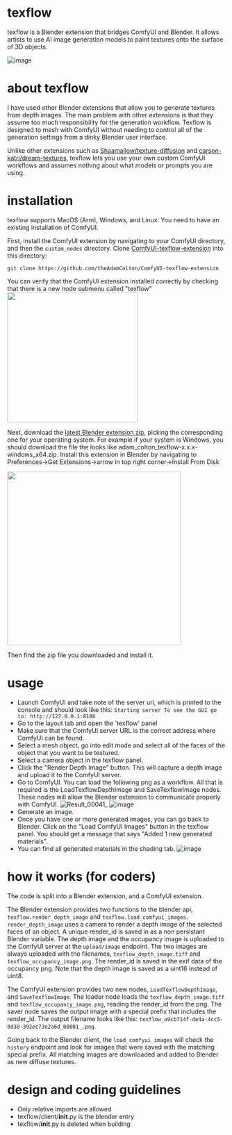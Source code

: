 # texflow

texflow is a Blender extension that bridges ComfyUI and Blender. 
It allows artists to use AI image generation models to paint textures onto the surface of
3D objects. 

![image](https://github.com/user-attachments/assets/f12dac59-39a4-45e2-87aa-c6733b5ec5cd)


# about texflow

I have used other Blender extensions that allow you to generate textures from depth images. 
The main problem with other extensions is that they assume too much responsibility for the generation workflow. 
Texflow is designed to mesh with ComfyUI without needing to control all of the generation settings from a dinky Blender user interface.  

Unlike other extensions such as [Shaamallow/texture-diffusion](https://github.com/Shaamallow/texture-diffusion) and [carson-katri/dream-textures](https://github.com/carson-katri/dream-textures), texflow lets you use your own custom ComfyUI workflows and assumes nothing about what models or prompts you are using.


# installation

texflow supports MacOS (Arm), Windows, and Linux. You need to have an existing installation of ComfyUI.

First, install the ComfyUI extension by navigating to your ComfyUI directory, and then the `custom_nodes` directory. Clone [ComfyUI-texflow-extension](https://github.com/theAdamColton/ComfyUI-texflow-extension) into this directory:

`git clone https://github.com/theAdamColton/ComfyUI-texflow-extension`

You can verify that the ComfyUI extension installed correctly by checking that there is a new node submenu called "texflow"
<img src=https://github.com/user-attachments/assets/9ebdc9ad-607c-47c8-bb87-19f55b602a41 width=300px />


Next, download the [latest Blender extension zip](https://github.com/theAdamColton/texflow/releases/latest), picking the corresponding one for your operating system. For example if your system is Windows, you should download the file the looks like adam_colton_texflow-x.x.x-windows_x64.zip.  Install this extension in Blender by navigating to Preferences->Get Extensions->arrow in top right corner->Install From Disk

<img src=https://github.com/user-attachments/assets/8bee46a6-5d53-43b6-ba7c-dd0a5e258d59 width=400px />

Then find the zip file you downloaded and install it.

# usage

* Launch ComfyUI and take note of the server url, which is printed to the console and should look like this: `Starting server To see the GUI go to: http://127.0.0.1:8188`
* Go to the layout tab and open the 'texflow' panel
* Make sure that the ComfyUI server URL is the correct address where ComfyUI can be found.
* Select a mesh object, go into edit mode and select all of the faces of the object that you want to be textured.
* Select a camera object in the texflow panel.
* Click the "Render Depth Image" button. This will capture a depth image and upload it to the ComfyUI server.
* Go to ComfyUI. You can load the following png as a workflow. All that is required is the LoadTexflowDepthImage and SaveTexflowImage nodes. These nodes will allow the Blender extension to communicate properly with ComfyUI.
![Result_00041_](https://github.com/user-attachments/assets/0e412ae2-d7d1-4ab6-a8b4-e7406c508167)
![image](https://github.com/user-attachments/assets/1bee1c70-0abb-497d-b1e0-96d2ccf2ad96)
* Generate an image.
* Once you have one or more generated images, you can go back to Blender. Click on the "Load ComfyUI Images" button in the texflow panel. You should get a message that says "Added 1 new generated materials".
* You can find all generated materials in the shading tab. 
![image](https://github.com/user-attachments/assets/505a8dca-bc94-4c4e-9411-2be90406d51a)


# how it works (for coders)

The code is split into a Blender extension, and a ComfyUI extension. 

The Blender extension provides two functions to the blender api, `texflow.render_depth_image` and `texflow.load_comfyui_images`. 
`render_depth_image` uses a camera to render a depth image of the selected faces of an object. A unique render_id is saved in as a non persistant Blender variable. The depth image and the occupancy image is uploaded to the ComfyUI server at the `upload/image` endpoint. 
The two images are always uploaded with the filenames, `texflow_depth_image.tiff` and `texflow_occupancy_image.png`. The render_id is saved in the exif data of the occupancy png. Note that the depth image is saved as a uint16 instead of uint8.

The ComfyUI extension provides two new nodes, `LoadTexflowDepthImage`, and `SaveTexflowImage`. The loader node loads the `texflow_depth_image.tiff` and `texflow_occupancy_image.png`, reading the render_id from the png. The saver node saves the output image with a special prefix that includes the render_id. The output filename looks like this: `texflow_a9cb714f-de4a-4cc5-8d38-392ec73e2a6d_00001_.png`. 

Going back to the Blender client, the `load_comfyui_images` will check the `history` endpoint and look for images that were saved with the matching special prefix. All matching images are downloaded and added to Blender as new diffuse textures.

# design and coding guidelines

* Only relative imports are allowed
* texflow/client/__init__.py is the blender entry
* texflow/__init__.py is deleted when building
